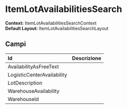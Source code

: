 # ItemLotAvailabilitiesSearch

  
 **Context:** ItemLotAvailabilitiesSearchContext   
 **Default Layout:** ItemLotAvailabilitiesSearchLayout

## Campi

| Id | Descrizione |
| :--- | :--- |
| AvailabilityAsFreeText |  |
| LogisticCenterAvailability |  |
| LotDescription |  |
| WarehouseAvailability |  |
| WarehouseId |  |

